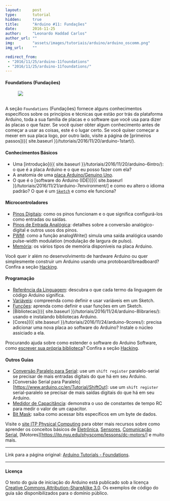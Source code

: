```yaml
---
layout:     post
type:       tutorial
hidden:     true
title:      "Arduino #11: Fundações"
date:       2016-11-25
author:     "Leonardo Haddad Carlos"
author_url: ""
img:        "assets/images/tutoriais/arduino/arduino_oscomm.png"
img_url:    ""

redirect_from:
 - "2016/11/25/arduino-11foundations"
 - "2016/11/25/arduino-11foundations/"
---
```


#### Foundations (Fundações)

<div class="img-container">
  <figure>
    <img src="{{ site.baseurl }}/assets/images/tutoriais/arduino/found_intro.svg">
    <figcaption>&nbsp;</figcaption>
  </figure>
</div>

A seção `Foundations` (Fundações) fornece alguns conhecimentos específicos sobre os princípios e técnicas que estão por trás da plataforma Arduino, toda a sua família de placas e o software que você usa para dizer às placas o que fazer.
Se você quiser obter algum conhecimento antes de começar a usar as coisas, este é o lugar certo. Se você quiser começar a mexer em sua placa logo, por outro lado, visite a página de [primeiros passos]({{ site.baseurl }}/tutoriais/2016/11/20/arduino-1start/).

#### Conhecimentos Básicos

- Uma [introdução]({{ site.baseurl }}/tutoriais/2016/11/20/arduino-6intro/): o que é a placa Arduino e o que eu posso fazer com ela?
- A anatomia de uma [placa Arduino/Genuino Uno](https://www.arduino.cc/en/Guide/BoardAnatomy).
- O que é o [software do Arduino (IDE)][{{ site.baseurl }}/tutoriais/2016/11/21/arduino-7environment/] e como eu altero o idioma padrão? O que é um [`Sketch`](https://www.arduino.cc/en/Tutorial/Sketch) e como ele funciona?

#### Microcontroladores

- [Pinos Digitais](https://www.arduino.cc/en/Tutorial/DigitalPins): como os pinos funcionam e o que significa configurá-los como entradas ou saídas.
- [Pinos de Entrada Analógica](https://www.arduino.cc/en/Tutorial/AnalogInputPins): detalhes sobre a conversão analógico-digital e outros usos dos pinos.
- [PWM](https://www.arduino.cc/en/Tutorial/PWM): como a função analogWrite() simula uma saída analógica usando pulse-width modulation (modulação de largura de pulso).
- [Memória](https://www.arduino.cc/en/Tutorial/Memory): os vários tipos de memória disponíveis na placa Arduino.

Você quer ir além no desenvolvimento de hardware Arduino ou quer simplesmente construir um Arduino usando uma protoboard/breadboard? Confira a seção [Hacking](https://www.arduino.cc/en/Hacking/HomePage).

#### Programação

- [Referência da Linguagem](https://www.arduino.cc/en/Reference/HomePage): descubra o que cada termo da linguagem de código Arduino significa.
- [Variáveis](https://www.arduino.cc/en/Tutorial/Variables): compreenda como definir e usar variáveis em um Sketch.
- [Funções](https://www.arduino.cc/en/Reference/FunctionDeclaration): aprenda como definir e usar funções em um Sketch.
- [Bibliotecas]({{ site.baseurl }}/tutoriais/2016/11/24/arduino-8libraries/): usando e instalando bibliotecas Arduino.
- [Cores]({{ site.baseurl }}/tutoriais/2016/11/24/arduino-9cores/): precisa adicionar uma nova placa ao software do Arduino? Instale o núcleo assiciado a ela.

Procurando ajuda sobre como estender o software do Arduino Software, como [escrever sua própria biblioteca](https://www.arduino.cc/en/Hacking/LibraryTutorial)? Confira a seção [Hacking](https://www.arduino.cc/en/Hacking/HomePage).

#### Outros Guias

- [Conversão Paralelo para Serial](https://www.arduino.cc/en/Tutorial/ShiftIn): use um `shift register` paralelo-serial se precisar de mais entradas digitais do que há em seu Arduino.
- [Conversão Serial para Paralelo][https://www.arduino.cc/en/Tutorial/ShiftOut]: use um `shift register` serial-paralelo se precisar de mais saídas digitais do que há em seu Arduino.
- [Medidor de Capacitância](https://www.arduino.cc/en/Tutorial/CapacitanceMeter): demonstra o uso de constantes de tempo RC para medir o valor de um capacitor.
- [Bit Mask](https://www.arduino.cc/en/Tutorial/BitMask): saiba como acessar bits específicos em um byte de dados.

Visite o [site ITP Physical Computing](https://itp.nyu.edu/physcomp) para obter mais recursos sobre como aprender os conceitos básicos de [Eletrônica](https://itp.nyu.edu/physcomp/lessons/electronics/), [Sensores](https://itp.nyu.edu/physcomp/lessons/sensors-the-basics/), [Comunicação Serial](https://itp.nyu.edu/physcomp/lessons/serial-communication/), [Motores][https://itp.nyu.edu/physcomp/lessons/dc-motors/] e muito mais.

----

Link para a página original: [Arduino Tutorials - Foundations](https://www.arduino.cc/en/Tutorial/Foundations).

----

#### Licença

O texto do guia de iniciação do Arduino está publicado sob a licença [Creative Commons Attribution-ShareAlike 3.0](https://creativecommons.org/licenses/by-sa/3.0). Os exemplos de código do guia são disponibilizados para o domínio público.
